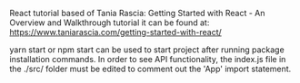React tutorial based of Tania Rascia: Getting Started with React - An Overview and Walkthrough tutorial
it can be found at: https://www.taniarascia.com/getting-started-with-react/

yarn start or npm start can be used to start project after running package installation commands.
In order to see API functionality, the index.js file in the ./src/ folder must be edited to comment out the 'App' import statement. 
